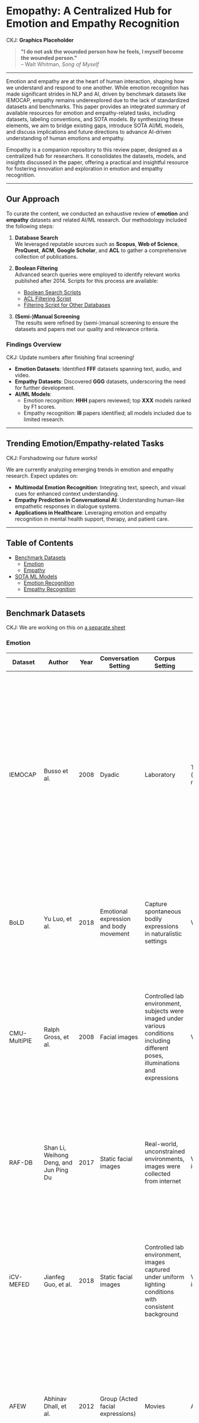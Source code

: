 # Emopathy: A Centralized Hub for Emotion and Empathy Recognition

CKJ: **Graphics Placeholder**

> **"I do not ask the wounded person how he feels, I myself become the wounded person."**  
> – Walt Whitman, *Song of Myself*

---

Emotion and empathy are at the heart of human interaction, shaping how we understand and respond to one another. While emotion recognition has made significant strides in NLP and AI, driven by benchmark datasets like IEMOCAP, empathy remains underexplored due to the lack of standardized datasets and benchmarks. This paper provides an integrated summary of available resources for emotion and empathy-related tasks, including datasets, labeling conventions, and SOTA models. By synthesizing these elements, we aim to bridge existing gaps, introduce SOTA AI/ML models, and discuss implications and future directions to advance AI-driven understanding of human emotions and empathy.

Emopathy is a companion repository to this review paper, designed as a centralized hub for researchers. It consolidates the datasets, models, and insights discussed in the paper, offering a practical and insightful resource for fostering innovation and exploration in emotion and empathy recognition.

---

## Our Approach

To curate the content, we conducted an exhaustive review of **emotion** and **empathy** datasets and related AI/ML research. Our methodology included the following steps:

1. **Database Search**  
   We leveraged reputable sources such as **Scopus**, **Web of Science**, **ProQuest**, **ACM**, **Google Scholar**, and **ACL** to gather a comprehensive collection of publications.  

2. **Boolean Filtering**  
   Advanced search queries were employed to identify relevant works published after 2014. Scripts for this process are available:  
   - [Boolean Search Scripts](https://github.com/ninackjeong/emopathy-dataset-review/tree/main/boolean-search)  
   - [ACL Filtering Script](https://github.com/ninackjeong/emopathy-dataset-review/blob/main/filtering.py)  
   - [Filtering Script for Other Databases](https://github.com/ninackjeong/emopathy-dataset-review/blob/main/filtering.py)  

3. **(Semi-)Manual Screening**  
   The results were refined by (semi-)manual screening to ensure the datasets and papers met our quality and relevance criteria.


### Findings Overview
CKJ: Update numbers after finishing final screening!

- **Emotion Datasets**: Identified **FFF** datasets spanning text, audio, and video.  
- **Empathy Datasets**: Discovered **GGG** datasets, underscoring the need for further development.  
- **AI/ML Models**:  
  - Emotion recognition: **HHH** papers reviewed; top **XXX** models ranked by F1 scores.  
  - Empathy recognition: **III** papers identified; all models included due to limited research.  

---

## Trending Emotion/Empathy-related Tasks
CKJ: Forshadowing our future works!

We are currently analyzing emerging trends in emotion and empathy research. Expect updates on:  
- **Multimodal Emotion Recognition**: Integrating text, speech, and visual cues for enhanced context understanding.  
- **Empathy Prediction in Conversational AI**: Understanding human-like empathetic responses in dialogue systems.  
- **Applications in Healthcare**: Leveraging emotion and empathy recognition in mental health support, therapy, and patient care.  

---

## Table of Contents
- [Benchmark Datasets](#benchmark-datasets)  
  - [Emotion](#emotion)  
  - [Empathy](#empathy)  
- [SOTA ML Models](#sota-ml-models)  
  - [Emotion Recognition](#emotion-recognition)  
  - [Empathy Recognition](#empathy-recognition)  

---

## Benchmark Datasets
CKJ: We are working on this on [a separate sheet](https://docs.google.com/spreadsheets/d/1704Q1WFzSVgyDUeczfqA7h7QPOQgYPyXtyOO2MJmFHk/edit?gid=1071129490#gid=1071129490)

### Emotion
| Dataset | Author | Year	| Conversation Setting | Corpus Setting	| Modality | Source	| Labels | Annotation	| Statistics | Dataset Link | Paper Link |
| ------- | ------ | ---- | -------------------- | -------------- | -------- | ------ | ------ | ---------- | ---------- | ------------ | ---------- |
| IEMOCAP | Busso et al. | 2008 | Dyadic | Laboratory | Text/audio/video (facial/hand movements) | The use of plays (scripted sessions), and improvisation based hypothetical scenarios (spontaneous sessions) | <ul><li>Categorical: 8 emotions (Ekman's 7 emotions + neutral)</li><li>Continuous: activation, valency, etc.</li></ul> | Subjects after recording (self-assessment) & 6 human evaluators | <ul><li>ten actors (female 5, male 5) were recorded in dyadic sessions (5 sessions with 2 subjects each)</li><li>12 hours</li><li>10039 (scripted session: 5255 turns; spontaneous sessions: 4784 turns) with an average duration of 4.5 seconds. The average value of words per turn was 11.4.</li></ul> | [By request](https://sail.usc.edu/iemocap/index.html) | [IEMOCAP: Interactive emotion dyadic motion capture database](https://sail.usc.edu/iemocap/Busso_2008_iemocap.pdf) | <!-- rows 2- 33 go here> 
| BoLD | Yu Luo, et al. | 2018 | Emotional expression and body movement | Capture spontaneous bodily expressions in naturalistic settings | Visual (videos) | Diverse video sources to ensure a wide range of spontaneous bodily expressions | <ul><li>categorical</li><li>emotion categories</li></ul> | <ul><li>Annotations include emotional labels assigned to each video clip, focusing on perceived emotions based on body movements</li></ul> | <ul><li>Contains 9,876 video clips featuring 13,239 human characters</li></ul> | [Body Language Dataset](https://paperswithcode.com/dataset/bold) | [ARBEE: Towards Automated Recognition of Bodily Expression of Emotion In the Wild](https://arxiv.org/abs/1808.09568)|
| CMU-MultiPIE | Ralph Gross, et al. | 2008 | Facial images | Controlled lab environment, subjects were imaged under various conditions including different poses, illuminations and expressions | Visual (image data) | Collected at Carnegie Mellon University | <ul><li>Categorical</li><li>images were labeled based on subject idenitty, pose, illumination condition, and facial expression</li></ul> | <ul><li>Each image is annotated with metadata specifying the subject ID, camera viewpoint, illumination condition, and the type of facial expression displayed</li></ul> | <ul><li>Comprises over 750,000 images of 337 subjects, captured across up to 4 sessions over 5 months</li><li>337 subjects were captured under 15 viewpoints and 19 illumination conditions</li></ul> | [Database](https://www.cs.cmu.edu/afs/cs/project/PIE/MultiPie/Multi-Pie/Home.html) | [Multi-PIE](https://ieeexplore.ieee.org/document/4813399) |
| RAF-DB | Shan Li, Weihong Deng, and Jun Ping Du | 2017 | Static facial images | Real-world, unconstrained environments, images were collected from internet | Visual (static facial images) | Internet, encompassing diverse subjects in terms of age, gender, ethnicity, head poses, lighting conditions, and occlusions | <ul><li>categorical</li><li>based expressions or compound expression</li></ul> | <ul><li>Anger, disgust, fear, happiness, sadness, surprise, neutral</li><li>Each image was annotated by 40 independent taggers to ensure reliability</li></ul> | <ul><li>Contains 29,672 facial images with 15,339 images labeled with basic expressions and 14,33 images labeled with compound</li></ul> | [dataset](https://www.whdeng.cn/RAF/model1.html) | [Reliable Crowdsourcing and Deep Locality-Preserving Learning for Expression Recognition in the Wild](https://openaccess.thecvf.com/content_cvpr_2017/papers/Li_Reliable_Crowdsourcing_and_CVPR_2017_paper.pdf) |
 | iCV-MEFED | Jianfeg Guo, et al. | 2018 | Static facial images | Controlled lab environment, images captured under uniform lighting conditions with consistent background  | Visual (static facial images) | 125 subjects that are a balanced representation of genders and diverse ethnic backgrounds, aged between 18 and 37 years | <ul><li>categorical</li><li>each image is labeled with one of 50 compound emotion categories</li></ul> | <ul><li>Each image is annotated with a specific compound emotion label, combining a dominant and a complementary emotion</li><li>Labels were assessed and validated by psychologists to ensure accuracy</li></ul> | <ul><li>Contains 31,250 images with each of the 125 subjects contributing 250 images</li><li>5 samples for each of the 50 emotion categories</li></ul> |[dataset](https://www.researchgate.net/figure/Sample-of-different-emotion-categories-in-the-iCV-MEFED-dataset_fig2_370605669)|[Emotion Recognition Based on Facial Expressions Using Convolutional Neural Network (CNN)](https://ieeexplore.ieee.org/document/9302866)|
| AFEW | Abhinav Dhall, et al. | 2012 | Group (Acted facial expressions) | Movies | Audio-visual | 54 movies, encompassing a wide range of genres and scenarios to ensure diversity in expressions and contexts | <ul><li>categorical</li><li>one of 7 emotions (anger, disgust, fear, happiness, netural, sadness, and surprise)</li></ul> | <ul><li>Each clip is annotated with emotion lable corresponding to predominant facial expression</li><li>Each clip annotated with metadata including in the movie source, scene details, and temporal information</li></ul> | <ul><li>1,809 video clips</li><li>54 movies with each clip lasting between 0.5 to 4 seconds</li></ul> |[Acted Facial Expressions in the Wild](https://paperswithcode.com/dataset/acted-facial-expressions-in-the-wild-afew)|[AFEW-VA Database for Valence and Arousal estimation In-The-Wild](https://www.researchgate.net/publication/313685463_AFEW-VA_Database_for_Valence_and_Arousal_estimation_In-The-Wild)|
| KDEF | Daniel Lundqvist and Manuel Calvo |  1998 | Static facial images | Controlled lab environment | Visual (static facial images) | Images of 7- individuals (Half female and half male) | <ul><li>categorical</li><li>each image is labeled with one of the seven basic emotion categories</li></ul> | <ul><li>Emotion lable corresponding to the displayed facial expression</li><li>Metadata including the model's ID, gender, and the angle of the photograph</li></ul> | <ul><li>4900 images</li><li>70 models</li></ul> |[KDEF](https://www.kdef.se/)|[Facial expressions of emotion (KDEF): Identification under different display-duration conditions](https://link.springer.com/article/10.3758/BRM.40.1.109)|
| JAFFE | Lyons et al. | 1998 | Monadic | Controlled. Each expresser took pictures of herself while looking through a semi-reflective plastic sheet towards the camera. Tungsten lights were positioned to illuminate the face evenly. A box enclosed the region between the camera and plastic sheet to reduce back-reflection | Visual (images) | Images of female participants 8-bit grayscale, .tiff format, no compression | categorical: Ekman's six (Anger, Disgust, Fear, Happiness, Sadness, Surprise) and neutral | <ul><li>Models code facial expression images using a multi-orientation, multiresolution set of Gabor filters that are topographically ordered and approximately aligned with the face</li><li>60 Japanese participants also label the facial expressions </li></ul> | <ul><li> 219 images </li><li> 10 female participants posed 3 or 4 examples of each of the six basic facial expressions (happiness, sadness, surprise, anger, disgust, fear) and a neutral face </li></ul> | [JAFFE](https://zenodo.org/records/14974867)| [Coding Facial Expressions with Gabor Wavelets (IVC Special Issue)](https://arxiv.org/pdf/2009.05938) |
| MMI | Pantic et al. | 2005 | Monadic |Controlled ~1/4 of samples had natural lighting and variable backgrounds were used. ~ 3/4 of samples used a blue screen background and two high-intensity lamps with reflective umbrellas | visual (image and videos) | Recordings of the full temporal pattern of a facial expressions, from Neutral, through a series of onset, apex, and offset phases and back again to a neutral face. Recordings of naturalistic expressions were later added. Each session is a recording of induced laughter (subject watched comedy clips), and lasts about 20 minutes | <ul><li>categorical: Ekman's six (Anger, Disgust, Fear, Happiness, Sadness, Surprise)</li><li>FACS Action Unit (AU) activated indicating for each frame whether an AU is in the neutral, onset, apex or offset phase</li></ul> | Participants were instructed by an expert (a FACS coder) on how to display the required facial expressions, and they were asked to include a short neutral state at the beginning and at the end of each expression | <ul><li>Over 2900 images and videos of 75 subjects</li><li>Session 2401-2894 contain images</li><li>1395 were AU coded, 197 were categorized with Ekman's six emotions</li><li>Session 2895-2903 contain videos</li></ul> |[link may not be secure](https://service.tib.eu/ldmservice/dataset/mmi-database)|[Web-based Database for Facial Expression Analysis](https://ieeexplore.ieee.org/stamp/stamp.jsp?tp=&arnumber=1521424)|
| BU-4DFE | Yin et al. | 2008 | Monadic | Controlled. Recording setup using a dynamic face capturing system | Dynamic 3D models created from a 3D video sequences. Resolution of approx. 35,000 vertices | 3D recordings of participants who acted out the emotions | categorical: Ekman's six (Anger, Disgust, Fear, Happiness, Sadness, Surprise)	With the guidance of a psychologist, each subject was requested to perform the 6 emotions | With the guidance of a psychologist, each subject was requested to perform the 6 emotions| <ul><li>606 3D facial expression sequences from each of the 101 subjects</li><li>61,206 total sequences</li><li>58 female and 43 male subjects, with a variety of ethnic/racial ancestries, including Asian, Black, Latino, and White</li></ul> |[Analyzing Facial Expressions and Emotions in Three Dimensional Space with Multimodal Sensing](https://www.cs.binghamton.edu/~lijun/Research/3DFE/3DFE_Analysis.html)|[A High-Resolution 3D Dynamic Facial Expression Database](https://www.researchgate.net/publication/224401018_A_high-resolution_3D_dynamic_facial_expression_database)|
| BU-EEG | Li et al. | 2020 | Monadic | Controlled Recording setup with 128 sensors around the participant's head to record EEG signals | EEG signals and videos | EEG signals and face videos of both posed facial actions and spontaneous expressions recorded for this database | <ul><li>Ekman's six emotions (Anger, Disgust, Fear, Happiness, Sadness, Surprise)</li><li>10 facial action units</li></ul> | Each subject was requested to perform the specific emotion/facial action unit | <ul><li>29 participants with different ages, genders, ethnic backgrounds</li><li>2,320 recorded experiment trials</li></ul> |[Analyzing Facial Expressions and Emotions in Three Dimensional Space with Multimodal Sensing](https://www.cs.binghamton.edu/~lijun/Research/3DFE/3DFE_Analysis.html)|[	An EEG-Based Multi-Modal Emotion Database with Both Posed and Authentic Facial Actions for Emotion Analysis](https://ieeexplore.ieee.org/document/9320173)|
| BP4D++ | Li et al. | 2023 | Monadic | Controlled recording setup | video and physiological measurements. 3D sequence, 2D RGB sequence, thermal sequence, and the sequences of physiological data (e.g., heart rate, blood pressure, skin conductance (EDA), and respiration rate), and meta-data (facial features and partially coded FACS) | Recordings of participants who acted out the emotions | 10 emotions	| Annotated by three expert Facial Action Coding System (FACS) coders for Action Unit (AU) coding | <ul><li> 233 participants (132 females and 101 males ages 18 to 70 years old)</li><li>Each participant acted out 10 emotions</li><li>94,000 frames</li></ul> |[Analyzing Facial Expressions and Emotions in Three Dimensional Space with Multimodal Sensing](https://www.cs.binghamton.edu/~lijun/Research/3DFE/3DFE_Analysis.html)|[Disagreement Matters: Exploring Internal Diversification for Redundant Attention in Generic Facial Action Analysis](https://ieeexplore.ieee.org/document/10154146)|
| CASME II | Yan et al. | 2014 | Monadic | Controlled laboratory environment | Visual (videos) | Recordings of spontaneous and dynamic micro-expressions | categorical: 5 micro-expressions - happiness, disgust, surprise, repression, other | Two coders annotated the micro-expressions. Aftewards, the coders discussed and arbitrated the disagreements | <ul><li>247 micro-expressions</li><li>The recordings have high temporal resolution (200 fps) and relatively higher face resolution at 280×340 pixels</li><li>35 participants (mean age 22.03 years old)</li></ul> |[CASME](http://casme.psych.ac.cn/casme/e2)|[CASME II: An Improved Spontaneous Micro-Expression Database and the Baseline Evaluation](https://pmc.ncbi.nlm.nih.gov/articles/PMC3903513/pdf/pone.0086041.pdf)|
| SFEW | Dhall et al. | 2011 | Monadic, dyadic, and group | Movie set | Visual and audio (videos) | Selected frames from the movie clips used in the AFEW database | categorical: Ekman's six (Angry, Disgust, Fear, Happy, Sad, Surprise) and neutral | Two independent annotators | <ul><li>700 images from 37 movies</li><li>95 subjects</li></ul> |[AFEW Database](https://users.cecs.anu.edu.au/~few_group/AFEW.html)|[Static facial expression analysis in tough conditions: Data, evaluation protocol and benchmark](https://ieeexplore.ieee.org/document/6130508)|
| DFEW | Jiang et al. | 2020 |  Monadic, dyadic, and group | Movie set | Visual and audio (videos) | Clips from thousands of movies | categorical: Ekman's six (Angry, Disgust, Fear, Happy, Sad, Surprise) and neutral | <ul><li>Used crowdsourcing to hire 12 expert annotators</li><li>Each clip was independently annotated 10 times</li></ul> | <ul><li>16,372 movie clips from thousands of movies</li><li>At most 20 clips from each movie</li></ul> |[DFEW Database](https://dfew-dataset.github.io/)|[DFEW: A Large-Scale Database for Recognizing Dynamic Facial Expressions in the Wild](https://arxiv.org/pdf/2008.05924)|
| GEMEP | Bänziger et al. | 2012 |  Monadic | Laboratory | Visual and audio (videos) | Recordings of 10 participants who acted out the specific emotions | categorical: 18 emotions <ul><li>joy (elation), amusement, pride, pleasure, relief, interest, admiration, tenderness, surprise, cold anger (irritation), hot anger (rage), panic fear, anxiety (worry), despair, sadness (depression), disgust, contempt, shame</li></ul> | Each subject was requested to perform the specific emotion | <ul><li>1,260 recordings</li><li>10 professional theater actors (5 males, 5 females)</li><li>Each actor had multiple scenarios for each of the emotion categories that the actor had to enact</li></ul> |[](https://www.unige.ch/cisa/gemep)|[Introducing the Geneva Multimodal Expression Corpus for Experimental Research on Emotion Perception](https://psycnet.apa.org/fulltext/2011-25876-001.pdf?auth_token=269eaa9798fda2057ade2ae4870c9723b1da0afe)|
| SEED-VII | Jiang et al. | 2024 | Monadic, dyadic, and group | Laboratory | EEG signals and eye movement | Recordings of participants reacting to movie clips | categorical: Ekman's six (Anger, Disgust, Fear, Happy, Sad, Surprise) and neutral | Participant self-assessment | Each participant underwent 4 sessions where they viewed 20 clips per session <ul><li>12 video clips for each of the 6 emotions, 8 video clips for neutral</li><li>Each clip was 2-5 minutes</li></ul> |[SEED-VII](https://bcmi.sjtu.edu.cn/home/seed/seed-vii.html)|[SEED-VII: A Multimodal Dataset of Six Basic Emotions with Continuous Labels for Emotion Recognition](https://ieeexplore.ieee.org/document/10731546)|
| AMIGOS | Miranda-Correa et al. | 2021 | Monadic and group | Laboratory | EEG, ECG, and GSR signals | Recordings of participants reacting to videos | <ul><li> valence, arousal, control, familiarity, like/dislike</li><li>categorical: Ekman's six (Anger, Disgust, Fear, Happiness, Sadness, Surprise) and neutral</li></ul> | <ul><li>Participant self-assessment</li><li>External assessment by 3 annotators</li></ul> | The data is collected in two experimental settings <ul><li>In the first one, 40 participants watched 16 short emotional videos while they were alone</li><li>In the second one, the same participants watched 4 long videos, some of them alone and the rest in groups</li></ul> |[AMIGOS dataset](https://www.eecs.qmul.ac.uk/mmv/datasets/amigos/)|[AMIGOS: A Dataset for Affect, Personality and Mood Research on Individuals and Groups](https://www.eecs.qmul.ac.uk/mmv/datasets/amigos/doc/Paper_TAC.pdf)|
| CreativeIT | Metallinou et al. | 2015 | Dyadic | Laboratory. Each actor wore a special body suit and 45 markers were placed across his/her body | Video and motion | Recordings of improvised conversations of actors | Dimensional: activation, valence, and dominance	| Annotated by the Feeltrace software and by psychology students | <ul><li>16 actors</li><li>2 to 10-minute interactions</li><li>8 full sessions, each of which contains approximately 1 hour of audiovisual data</li><li>Recorded 33 two-sentence exercises and 17 paraphrases</li></ul> |[CreativeIT Database, Not Secure link?](https://www.slrb.net/USC-CreativeIT.html)|[The USC CreativeIT database of multimodal dyadic interactions: from speech and full body motion capture to continuous emotional annotations](https://link.springer.com/article/10.1007/s10579-015-9300-0)|
| DECAF | Abadi et al. | 2015 | Monadic | Laboratory | Magnetoencephalogram (MEG) signals, near-infra-red (NIR) facial videos, horizontal Electrooculogram (hEOG), Electrocardiogram (ECG), and trapezius-Electromyogram (tEMG) peripheral physiological responses | Magnetoencephalogram (MEG)signals, near-infra-red (NIR) facial videos, horizontal Electrooculogram (hEOG), Electrocardiogram (ECG), and trapezius-Electromyogram (tEMG) peripheral physiological responses | Dimensional: activation, valence, and dominance	| Participant self-assessment 30 university graduate students reacted to 40 one-minute music video segments and 36 movie clips | <ul><li>All stimuli were shown at 1024 × 768 pixel resolution and a screen refresh rate of 60 Hz</li></ul>|[decaf dataset](https://decaf-dataset.github.io/)|[DECAF: MEG-based Multimodal Database for Decoding Affective Physiological Responses](https://decaf-dataset.github.io/DECAF/DECAF_TAC.pdf)|


### Empathy
| Dataset | Author | Year	| Conversation Setting | Corpus Setting	| Modality | Source	| Labels | Annotation	| Statistics | Dataset Link | Paper Link |
| ------- | ------ | ---- | -------------------- | -------------- | -------- | ------ | ------ | ---------- | ---------- | ------------ | ---------- |
| Five Factor Model | Lewis Goldberg | 1993 | N.A | Psycholexical analysis of personality descriptors from dictionaries and linguistic sources. | Textual – Analysis of written language descriptors. | Dictionaries and linguistic corpora containing personality descriptors. | Categorical – The study identified five primary personality factors: Openness, Conscientiousness, Extraversion, Agreeableness, and Neuroticism. | Not applicable (N/A) – Since the study did not involve participant data, there were no annotations in the traditional sense. | The research employed factor analysis to identify the five-factor structure, demonstrating that these factors accounted for a significant portion of the variance in personality descriptors. | N/A - This paper does not have a dataset |[An alternative "description of personality": the big-five factor structure](https://pubmed.ncbi.nlm.nih.gov/2283588/)|
| Empathetic Dialogues (Facebook AI) 25k | Aravind Sesagiri Raamkumar and Yinping Yang | 2022 | Dyadic | The conversations were collected via Amazon Mechanical Turk, where crowd-workers were paired to engage in dialogues based on specific emotional situations. | Textual – The dataset contains text-based dialogues without accompanying audio or visual data. | comprises one million emotional conversations from movie subtitles | Categorical – Each conversation is associated with one of 32 emotion labels, representing the emotional context of the dialogue. | Each dialogue includes annotations specifying the emotion category | The dataset contains 24,850 conversations, each grounded in emotional situations, facilitating the training and evaluation of dialogue systems in generating empathetic responses. |[Empathetic Dialogues (Facebook AI) 25k](https://www.kaggle.com/datasets/atharvjairath/empathetic-dialogues-facebook-ai)|[Empathetic Conversational Systems: A Review of Current Advances, Gaps, and Opportunities](https://arxiv.org/abs/2206.05017)|
| MEDIC | Zhou'an Zhu, Xin Li, et al. | 2023 | Face-to-face psychological counseling sessions between counselors and clients. | Multimodal – Incorporates textual (transcripts), visual (video frames), and audio (speech) data. | Video recordings of actual counseling sessions | Collected from real-world counseling sessions | Categorical – Each video clip is annotated with three labels: <ul><li>Expression of Experience (EE): Indicates whether the client has expressed experiences that can trigger empathy.</li><li>Emotional Reaction (ER): Reflects the counselor's affective response to the client's experience.</li><li>Cognitive Reaction (CR): Represents the counselor's understanding and perspective-taking regarding the client's experience.</li></ul> | Each clip is manually annotated for EE, ER, and CR using a three-level scale:<ul><li>0: No expression/reaction.</li><li>1: Weak expression/reaction.</li><li>2: Strong expression/reaction.</li></ul> | The dataset comprises 771 video clips with the following characteristics:<ul><li>Average Number of Speaking Turns per Clip: 4.29</li><li>Average Number of Words per Clip: 129.45</li><li>Average Duration per Clip: Approximately 52.76 seconds</li></ul> |[MEDIC Dataset](https://crisisnlp.qcri.org/medic/)|[MEDIC: A Multimodal Empathy Dataset in Counseling](https://arxiv.org/pdf/2305.02842)|
| OMG-Empathy | Pablo Barros, Nikhil Churamani, Angelica Lim, and Stefan Wermter​ | 2019 | Dyadic | Video recordings of interactions between speakers and listeners, each lasting approximately 5 minutes, with speakers conveying one of eight different stories designed to elicit varying emotional responses. | Multimodal – Incorporates visual (video recordings), auditory (audio recordings), and textual (transcripts) data. | Each participant held 2 dialogues with each speaker, each of them based on a different storyline. Each story detailed a specific fictional situation and it demanded gradual changes in affective behavior from the speaker. | Continuous – Listeners provided continuous self-assessed valence annotations (ranging from -1 to +1) indicating their emotional state throughout the storytelling session. | Listeners used a joystick to continuously rate their valence (emotional state) in real-time while watching the recorded interaction, capturing the dynamic nature of their empathic responses. | The dataset comprises 80 video recordings, totaling approximately 7 hours of interaction data, with each video averaging around 5 minutes and 12 seconds in length. |[OMG-Emotion (One-Minute Gradual-Emotional Behavior)](https://paperswithcode.com/dataset/omg-emotion)|[The OMG-Empathy Dataset: Evaluating the Impact of Affective Behavior in Storytelling](https://arxiv.org/abs/1908.11706)|
| OMG-Empathy: Affective Faces | Scott Geng, Revant Teotia, Purva Tendulkar, Sachit Menon, and Carl Vondrick | 2023 | Dyadic | Video recordings | Multimodal – Includes visual (video recordings), auditory (audio recordings), and textual (automatic speech recognition transcripts) data. | sourced from "The Skin Deep," a public YouTube channel | Not explicitly labeled; the dataset focuses on natural interactions without predefined categorical labels. | The dataset includes pre-computed Automatic Speech Recognition (ASR) transcripts using Whisper, visual embeddings from various pretrained face models, and active speaker annotations using TalkNet. | Comprises of 692 videos, each averaging slightly over 10 minutes, resulting in a total of approximately 115 hours of video content. |[OMG-Emotion Dataset](https://paperswithcode.com/dataset/omg-emotion)|[Affective Faces for Goal-Driven Dyadic Communication](https://arxiv.org/abs/2301.10939)|
| Empathic Conversations: A Multi-level Dataset of Contextualized Conversations | Damilola Omitaomu, Shabnam Tafreshi, Tingting Liu, Sven Buechel, Chris Callison-Burch, Johannes Eichstaedt, Lyle Ungar, and João Sedoc | 2022 | Dyadic | Written information about pairs of participants engaging in discussions about provided news articles designed to elicit empathy and personal distress. | Textual | Collected from conversations | Continuous and Categorical – The dataset includes various annotations: <ul><li>Self-Reported Empathy and Distress: Participants' self-assessments after reading news articles.</li><li>Counterpart Other-Report: Participants' ratings of their conversational partner's empathy.</li><li>Third-Party Annotations: Turn-by-turn assessments of self-disclosure, emotion, and empathy levels.</li></ul> | 500 conversations, each averaging 30 minutes in length (minimum 12 minutes, maximum 65 minutes)|[must contact them for dataset](https://paperswithcode.com/paper/empathic-conversations-a-multi-level-dataset")|[Affective Faces for Goal-Driven Dyadic Communication](https://arxiv.org/pdf/2301.10939)|
| LLM-GEm | Md Rakibul Hasan, Md Zakir Hossain, Tom Gedeon, Shafin Rahman | 2024 | N/A - includes only essays | College age Participants read newspaper articles and wrote essays reflecting their thoughts and feelings in response to the content. | Textual – The dataset comprises written essays. | Collected from individuals' written reactions to newspaper articles. | Continuous – Each essay is annotated with an empathy score, typically on a scale from 1 to 7, indicating the level of empathy expressed by the participant. | Annotations include self-reported empathy scores provided by participants after writing their essays. Additionally, demographic information such as age, gender, and education level is collected to analyze potential correlations between these factors and empathy levels. | To evaluate people’s empathy towards newspaper articles, we experiment with three datasets, consisting of written essays in English, demographic data and ground truth empathy score. The NewsEmpathy v2 training dataset consists of whole NewsEmpathy v1 data samples, while the v2 validation and test sets consist of new samples. The v3 dataset |[LLM-GEm dataset](https://github.com/hasan-rakibul/LLM-GEm)|[LLM-GEm: Large Language Model-Guided Prediction of People’s Empathy Levels towards Newspaper Article](https://aclanthology.org/2024.findings-eacl.147.pdf)|
| Empathy Detection from Text, Audiovisual, Audio or Physiological Signals: Task Formulations and Machine Learning Methods | Carlos Busso, Murtaza Bulut, Chi-Chun Lee, Abe Kazemzadeh, Emily Mower, Samuel Kim, Jeannette N. Chang, Sungbok Lee, Shrikanth S. Narayanan | 2008 | N/A does not introduce a new dataset | Recorded in a controlled environment with professional actors engaging in emotional dialogues. | Multimodal – Includes video, audio, and motion capture data. | Reviews IEMOCAP, SEMAINE, DEAP, and MELD | N/A | N/A | Provides a comprehensive overview of various approaches and methodologies for detecting empathy across multiple modalities. | N/A - This paper does not have a dataset |[Empathy Detection from Text, Audiovisual, Audio or Physiological Signals: Task Formulations and Machine Learning Methods](https://arxiv.org/html/2311.00721v2)|
| Modeling Empathy and Distress in Reaction to News Stories | Sven Buechel, Anneke Buffone, Barry Slaff, Lyle Ungar, and João Sedoc | 2018 | Individual written reactions (messages) to news articles, not conversations. | Participants read news articles and wrote short messages reflecting their reactions, which were then collected to form the dataset. | Textual | Collected textual reactions | Continuous – Each message is annotated with two separate scores: <ul><li>Empathic Concern: Reflects the participant's other-oriented feelings of sympathy and compassion.</li><li>Personal Distress: Captures self-oriented feelings of discomfort and anxiety.</li></ul> | Participants provided self-assessments of their empathic concern and personal distress using multi-item scales after writing their reactions to the news articles. | comprises 1,860 messages written in response to 418 news articles, with each message averaging between 300 to 800 characters in length. |[empathetic reactions](https://github.com/wwbp/empathic_reactions)|[Modeling Empathy and Distress in Reaction to News Stories]( https://aclanthology.org/D18-1507/)|
| Empathy-Mental-Health | Ashish Sharma, Adam S. Miner, David C. Atkins, and Tim Althoff​ | 2020 | Dyadic | Collected from online mental health platforms, specifically TalkLife and mental health-related subreddits, focusing on peer-to-peer support conversations. | Textual – The dataset comprises text-based posts and responses without accompanying audio or visual data. | <ul><li>TalkLife: A peer support network where individuals discuss mental health challenges.</li><li>Reddit: Specifically, subreddits related to mental health support.</li></ul> | Categorical – Each response is annotated for empathy using a framework that includes three components: <ul><li>Emotional Reactions: Expressions of the responder's own emotions.</li><li>Interpretations: Demonstrations of understanding the seeker's feelings or experiences.</li><li>Explorations: Attempts to explore or inquire further into the seeker's situation.</li></ul> | Each (post, response) pair is annotated by trained freelancers for the three empathy components mentioned above. Annotations also include supporting evidence (rationales) highlighting specific parts of the text that justify the assigned labels | The dataset consists of 10,000 (post, response) pairs: <ul><li>TalkLife: 7,000 pairs.</li><li>Reddit: 3,000 pairs.</li></ul> Each response is annotated for empathy components, providing a rich resource for understanding empathy in text-based mental health support. |[Ask for access](https://github.com/behavioral-data/Empathy-Mental-Health)|[Empathy in Text-based Mental Health Support](https://github.com/behavioral-data/Empathy-Mental-Health?tab=readme-ov-file)|
| BAUM-1 | S. Zhalehpour, O. Onder, Z. Akhtar, and C. Eroglu Erdem | 2016 | Not applicable – The dataset consists of individual spontaneous reactions to visual stimuli, not conversations. | Participants were shown a sequence of images and short video clips designed to elicit specific emotions and mental states. They then expressed their feelings and thoughts about the stimuli in their own words, without using predetermined script | Multimodal – The dataset includes audio-visual recordings capturing both facial expressions and speech. | Collected at Bahçeşehir University, Turkey, specifically for research in affective computing and mental state recognition | Categorical – The dataset encompasses 13 distinct emotional and mental states: happiness, anger, sadness, disgust, fear, surprise, boredom, contempt, confusion, neutral, thinking, concentrating, and bothered. | Each video clip is labeled with the corresponding emotional or mental state based on the stimuli presented and the participant's spontaneous reaction. | The dataset comprises of 1,184 multimodal facial video clips collected from 31 Turkish subjects. These clips capture spontaneous facial expressions and speech corresponding to the 13 specified emotional and mental states. |[BAUM-1: A Spontaneous Audio-Visual Face Database of Affective and Mental States](https://www.semanticscholar.org/paper/BAUM-1%3A-A-Spontaneous-Audio-Visual-Face-Database-of-Zhalehpour-Onder/0629bc2b12245195af989e21573369329b7ef2b7)|[BAUM-1: A Spontaneous Audio-Visual Face Database of Affective and Mental States](https://ieeexplore.ieee.org/document/7451244)|
| 404 YouTube vloggers (194 M, 210 F)/ YouTube personality dataset | Javier B. Biel and Daniel Gatica-Perez | 2013 | Monologue – Vloggers speaking directly to the camera, sharing personal thoughts, opinions, or experiences. | Collected from publicly available YouTube vlogs where individuals explicitly show themselves in front of a webcam, discussing a variety of topics including personal issues, politics, movies, and books. | Multimodal – Includes manual transcriptions of speech (text), audio features, and visual features. | Publicly available YouTube vlogs | Continuous – Personality impression scores based on the Big Five personality traits: Extraversion, Agreeableness, Conscientiousness, Neuroticism (Emotional Stability), and Openness to Experience. | ​Each vlog was annotated by multiple independent annotators using Amazon's Mechanical Turk platform. Annotators watched one-minute slices of each vlog and rated their impressions using a personality questionnaire | The dataset comprises of 404 vlogs from 404 unique vloggers (194 males and 210 females).Each vlog has corresponding manual transcriptions and personality impression scores.	|[BAUM-1](https://archive.ics.uci.edu/dataset/473/baum+1)|[Computational Personality Recognition in Social Media](https://core.ac.uk/download/pdf/55893069.pdf)|
| 47 (27 M 20 F)/YouTube dataset | Javier B. Biel and Daniel Gatica-Perez | 2012 | Monologue – Vloggers speaking directly to the camera, sharing personal thoughts, opinions, or experiences. | Collected from publicly available YouTube vlogs where individuals explicitly show themselves in front of a webcam, discussing a variety of topics including personal issues, politics, movies, and books. | Multimodal – Includes manual transcriptions of speech (text), audio features, and visual features. | Publicly available YouTube vlogs | Continuous – Personality impression scores based on the Big Five personality traits: Extraversion, Agreeableness, Conscientiousness, Neuroticism (Emotional Stability), and Openness to Experience. | Each vlog was annotated by multiple independent annotators using Amazon's Mechanical Turk platform. Annotators watched one-minute slices of each vlog and rated their impressions using a personality questionnaire. | The dataset comprises of 47 vlogs from 47 unique vloggers (27 males and 20 females). Each vlog has corresponding manual transcriptions and personality impression scores. | Not available |[The YouTube Lens: Crowdsourced Personality Impressions and Audiovisual Analysis of Vlogs](https://www.idiap.ch/~gatica/publications/BielGatica-tmm12.pdf)|
| ISEAR | Klaus R. Scherer and Harald Wallbott | 1994 | Not applicable – The dataset consists of individual self-reported experiences, not conversations | Participants from 37 countries provided written descriptions of situations in which they experienced specific emotions.​ | Textual – Written descriptions of emotional experiences. | Collected through surveys conducted across various countries. | Categorical – Seven major emotions: joy, fear, anger, sadness, disgust, shame, and guilt. | Each entry includes the self-reported emotion category and a textual description of the situation that elicited the emotion | The dataset comprises of 7,666 samples, with each emotion category represented by approximately 1,000 instances |[Research Material](https://www.unige.ch/cisa/research/materials-and-online-research/research-material/)|[Text-Based Intelligent Learning Emotion System](https://www.scirp.org/journal/paperinformation?paperid=73931)|
| 47 (27 M and 20 F)/YouTube dataset SenticNet | Louis-Philippe Morency, Rada Mihalcea, and Payal Joshi | 2011 | Monologue – Vloggers speaking directly to the camera, sharing personal opinions and reviews. | Collected from publicly available YouTube opinion videos where individuals express their sentiments on various topics. | Multimodal – Includes manually transcribed text, audio features, and visual features. | Publicly available YouTube opinion videos. | Categorical – Each utterance is annotated with sentiment polarity: positive, neutral, or negative. | Each video was segmented into utterances, and each utterance was annotated by multiple independent annotators for sentiment polarity. The annotations were then averaged to obtain the final label. | The dataset comprises of 47 videos from 47 unique vloggers (27 males and 20 females). Each video contains an average of 6 utterances, with each utterance approximately 5 seconds long, resulting in a total of 298 utterances. | N/A |[Sentiment Knowledge Enhanced Self-supervised Learning for Multimodal Sentiment Analysis](https://aclanthology.org/2023.findings-acl.821.pdf)|


## SOTA ML Models

### Emotion Recognition
The SOTA models for emotion recognition, ranked by F1 score:
- Categories: Transformer-based models, graph models, etc.  

### Empathy Recognition
A detailed list of empathy recognition models:
- Mostly regression tasks.


